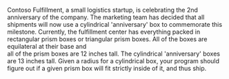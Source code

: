 Contoso Fulfillment, a small logistics startup, is celebrating the 2nd anniversary of the company. The marketing team has decided that all shipments will now use a cylindrical 'anniversary' box to commemorate this milestone.
Currently, the fulfillment center has everything packed in rectangular prism boxes or triangular prism boxes. All of the boxes are equilateral at their base and  
all of the prism boxes are 12 inches tall. The cylindrical 'anniversary' boxes are 13 inches tall. Given a radius for a cylindrical box, your program 
should figure out if a given prism box will fit strictly inside of it, and thus ship.